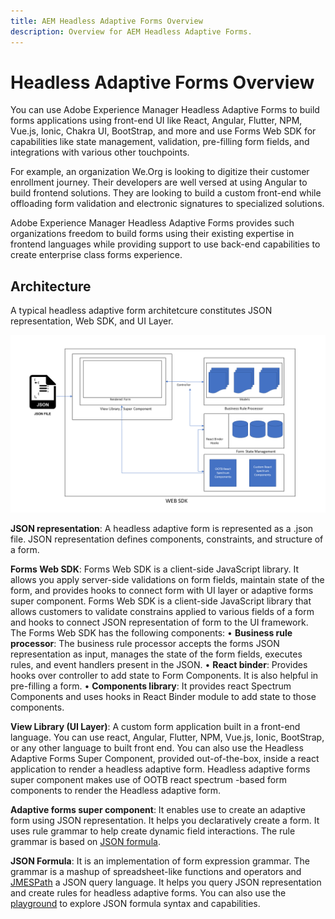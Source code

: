 ```yaml
---
title: AEM Headless Adaptive Forms Overview
description: Overview for AEM Headless Adaptive Forms.
---
```


# Headless Adaptive Forms Overview

You can use Adobe Experience Manager Headless Adaptive Forms to build forms applications using front-end UI like React, Angular, Flutter, NPM, Vue.js, Ionic, Chakra UI, BootStrap, and more and use Forms Web SDK for capabilities like state management, validation, pre-filling form fields, and integrations with various other touchpoints.

For example, an organization We.Org is looking to digitize their customer enrollment journey. Their developers are well versed at using Angular to build frontend solutions. They are looking to build a custom front-end while offloading form validation and electronic signatures to specialized solutions.

Adobe Experience Manager Headless Adaptive Forms provides such organizations freedom to build forms using their existing expertise in frontend languages while providing support to use back-end capabilities to create enterprise class forms experience.

## Architecture

A typical headless adaptive form architetcure constitutes JSON representation, Web SDK, and UI Layer.

![Architecture](/help/assets/architecture.png)

**JSON representation**: A headless adaptive form is represented as a .json file. JSON representation defines components, constraints, and structure of a form.

**Forms Web SDK**: Forms Web SDK is a client-side JavaScript library. It allows you apply server-side validations on form fields, maintain state of the form, and provides hooks to connect form with UI layer or adaptive forms super component. Forms Web SDK is a client-side JavaScript library that allows customers to validate constrains applied to various fields of a form and hooks to connect JSON representation of form to the UI framework.  The Forms Web SDK has the following components:
• **Business rule processor**: The business rule processor accepts the forms JSON representation as input, manages the state of the form fields, executes rules, and event handlers present in the JSON.
• **React binder**: Provides hooks over controller to add state to Form Components. It is also helpful in pre-filling a form.
• **Components library**: It provides react Spectrum Components and uses hooks in React Binder module to add state to those components.

**View Library (UI Layer)**: A custom form application built in a front-end language. You can use react, Angular, Flutter, NPM, Vue.js, Ionic, BootStrap, or any other language to built front end. You can also use the Headless Adaptive Forms Super Component, provided out-of-the-box, inside a react application to render a headless adaptive form. Headless adaptive forms super component makes use of OOTB react spectrum -based form components to render the Headless adaptive form.

**Adaptive forms super component**: It enables use to create an adaptive form using JSON representation. It helps you declaratively create a form. It uses rule grammar to help create dynamic field interactions. The rule grammar is based on [JSON formula](http://github.com/adobe/json-formula/).  

**JSON Formula**: It is an implementation of form expression grammar. The grammar is a mashup of spreadsheet-like functions and operators and [JMESPath](https://jmespath.org/) a JSON query language.  It helps you query JSON representation and create rules for headless adaptive forms.  You can also use the [playground](https://opensource.adobe.com/json-formula/dist/index.html) to explore JSON formula syntax and capabilities.  

